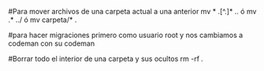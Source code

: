 #Para mover archivos de una carpeta actual a una anterior
mv * .[^.]* .. ó mv .* ../ ó 	mv carpeta/* .

#para hacer migraciones primero como usuario root y nos cambiamos a codeman con su codeman

#Borrar todo el interior de una carpeta y sus ocultos
rm -rf *.*